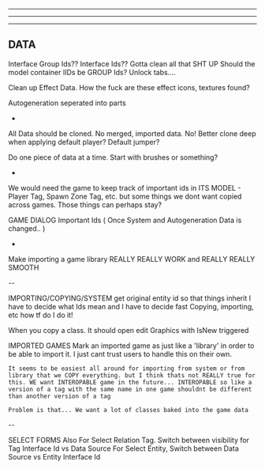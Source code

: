 ---------------------------------------------------------------------------------------------------------------------------------------------------------------------------
--------------------------------------------------------------------------------------
-----------------------------
DATA
--------------------------------------------------------------------------------------

Interface Group Ids?? Interface Ids??
Gotta clean all that SHT UP
Should the model container IIDs be GROUP Ids?
Unlock tabs....

Clean up Effect Data. How the fuck are these effect icons, textures found?

Autogeneration seperated into parts

-

All Data should be cloned. No merged, imported data. No!
Better clone deep when applying default player? Default jumper?

Do one piece of data at a time. Start with brushes or something?

-

We would need the game to keep track of important ids in ITS MODEL - Player Tag, Spawn Zone Tag, etc. but some things we dont want copied across games. Those things can perhaps stay?

GAME DIALOG
  Important Ids ( Once System and Autogeneration Data is changed.. )

-

Make importing a game library REALLY REALLY WORK and REALLY REALLY SMOOTH

--

IMPORTING/COPYING/SYSTEM
  get original entity id so that things inherit
  I have to decide what Ids mean and I have to decide fast
  Copying, importing, etc how tf do I do it!

  When you copy a class. It should open edit Graphics with IsNew triggered

  IMPORTED GAMES
    Mark an imported game as just like a 'library' in order to be able to import it. I just cant trust users to handle this on their own. 

    It seems to be easiest all around for importing from system or from library that we COPY everything. but I think thats not REALLY true for this. WE want INTEROPABLE game in the future... INTEROPABLE so like a version of a tag with the same name in one game shouldnt be different than another version of a tag

    Problem is that... We want a lot of classes baked into the game data 

--


SELECT FORMS
  Also For Select Relation Tag. Switch between visibility for Tag Interface Id vs Data Source
  For Select Entity, Switch between Data Source vs Entity Interface Id
